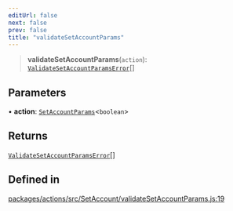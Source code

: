 ```yaml
---
editUrl: false
next: false
prev: false
title: "validateSetAccountParams"
---
```


> **validateSetAccountParams**(`action`): [`ValidateSetAccountParamsError`](/reference/tevm/actions/type-aliases/validatesetaccountparamserror/)[]

## Parameters

• **action**: [`SetAccountParams`](/reference/tevm/actions/type-aliases/setaccountparams/)\<`boolean`\>

## Returns

[`ValidateSetAccountParamsError`](/reference/tevm/actions/type-aliases/validatesetaccountparamserror/)[]

## Defined in

[packages/actions/src/SetAccount/validateSetAccountParams.js:19](https://github.com/evmts/tevm-monorepo/blob/main/packages/actions/src/SetAccount/validateSetAccountParams.js#L19)
